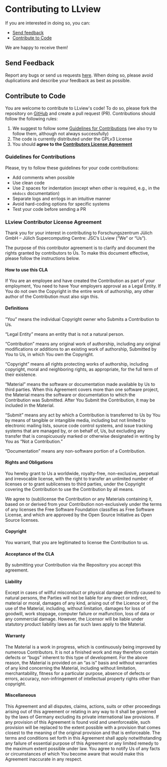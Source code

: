 # Contributing to LLview

If you are interested in doing so, you can:

- [Send feedback](#send-feedback)
- [Contribute to Code](#contribute-to-code)

We are happy to receive them!

## Send Feedback

Report any bugs or send us requests [here](https://github.com/FZJ-JSC/LLview/issues). When doing so, please avoid duplications and describe your feedback as best as possible.

## Contribute to Code

You are welcome to contribute to LLview's code! To do so, please fork the repository on [GitHub](https://github.com/FZJ-JSC/LLview) and create a pull request (PR). Contributions should follow the following rules:

1.  We suggest to follow some [Guidelines for Contributions](#guidelines-for-contributions) (we also try to follow them, although not always successfully)
2.  The code is currently distributed under the GPLv3 License
3.  You should **agree to the [Contributors License Agreement](#llview-contributor-license-agreement)**


### Guidelines for Contributions

Please, try to follow these guidelines for your code contributions:

-   Add comments when possible
-   Use clean code
-   Use 2 spaces for indentation (except when other is required, e.g., in the `mkdocs` documentation)
-   Separate logs and errlogs in an intuitive manner
-   Avoid hard-coding options for specific systems
-   Test your code before sending a PR

### LLview Contributor License Agreement

Thank you for your interest in contributing to Forschungszentrum Jülich GmbH – Jülich Supercomputing Centre: JSC’s LLview (“We” or “Us”).

The purpose of this contributor agreement is to clarify and document the rights granted by contributors to Us. To make this document effective, please follow the instructions below.

#### How to use this CLA

If You are an employee and have created the Contribution as part of your employment, You need to have Your employers approval as a Legal Entity. If You do not own the Copyright in the entire work of authorship, any other author of the Contribution must also sign this.

#### Definitions
“You” means the individual Copyright owner who Submits a Contribution to Us.

“Legal Entity” means an entity that is not a natural person.

“Contribution” means any original work of authorship, including any original modifications or additions to an existing work of authorship, Submitted by You to Us, in which You own the Copyright.

“Copyright” means all rights protecting works of authorship, including copyright, moral and neighboring rights, as appropriate, for the full term of their existence.

“Material” means the software or documentation made available by Us to third parties. When this Agreement covers more than one software project, the Material means the software or documentation to which the Contribution was Submitted. After You Submit the Contribution, it may be included in the Material.

“Submit” means any act by which a Contribution is transferred to Us by You by means of tangible or intangible media, including but not limited to electronic mailing lists, source code control systems, and issue tracking systems that are managed by, or on behalf of, Us, but excluding any transfer that is conspicuously marked or otherwise designated in writing by You as “Not a Contribution.”

“Documentation” means any non-software portion of a Contribution.

#### Rights and Obligations

You hereby grant to Us a worldwide, royalty-free, non-exclusive, perpetual and irrevocable license, with the right to transfer an unlimited number of licenses or to grant sublicenses to third parties, under the Copyright covering the Contribution to use the Contribution by all means.

We agree to (sub)license the Contribution or any Materials containing it, based on or derived from your Contribution non-exclusively under the terms of any licenses the Free Software Foundation classifies as Free Software License, and which are approved by the Open Source Initiative as Open Source licenses.

#### Copyright

You warrant, that you are legitimated to license the Contribution to us.

#### Acceptance of the CLA

By submitting your Contribution via the Repository you accept this agreement.

#### Liability

Except in cases of willful misconduct or physical damage directly caused to natural persons, the Parties will not be liable for any direct or indirect, material or moral, damages of any kind, arising out of the Licence or of the use of the Material, including, without limitation, damages for loss of goodwill, work stoppage, computer failure or malfunction, loss of data or any commercial damage. However, the Licensor will be liable under statutory product liability laws as far such laws apply to the Material.

#### Warranty

The Material is a work in progress, which is continuously being improved by numerous Contributors. It is not a finished work and may therefore contain defects or “bugs” inherent to this type of development.
For the above reason, the Material is provided on an “as is” basis and without warranties of any kind concerning the Material, including without limitation, merchantability, fitness for a particular purpose, absence of defects or errors, accuracy, non-infringement of intellectual property rights other than copyright.

#### Miscellaneous

This Agreement and all disputes, claims, actions, suits or other proceedings arising out of this agreement or relating in any way to it shall be governed by the laws of Germany excluding its private international law provisions.
If any provision of this Agreement is found void and unenforceable, such provision will be replaced to the extent possible with a provision that comes closest to the meaning of the original provision and that is enforceable. The terms and conditions set forth in this Agreement shall apply notwithstanding any failure of essential purpose of this Agreement or any limited remedy to the maximum extent possible under law.
You agree to notify Us of any facts or circumstances of which You become aware that would make this Agreement inaccurate in any respect.
